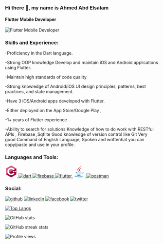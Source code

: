 ### Hi there 👋, my name is Ahmed Abd Elsalam
#### Flutter Mobile Developer
![Flutter Mobile Developer](https://arturssmirnovs.github.io/github-profile-readme-generator/images/banner.png)

<h3 align="left">Skills and Experience:</h3>

-Proficiency in the Dart language.

-Strong OOP knowledge Develop and maintain iOS and Android applications using Flutter.

-Maintain high standards of code quality. 

-Strong knowledge of Android/iOS UI design principles, patterns, best practices, and state management.

-Have 3 iOS/Android apps developed with Flutter. 

-Either deployed on the App Store/Google Play , 

-1+ years of Flutter experience 

-Ability to search for solutions Knowledge of how to do work with RESTful APIs , Firebase ,Sqflite Good knowledge of version control like Git Very good Command of English Language, Spoken and writtenhat you can copy/paste and use in your profile.

<h3 align="left">Languages and Tools:</h3>
<p align="left"> <a href="https://www.w3schools.com/cpp/" target="_blank" rel="noreferrer"> <img src="https://raw.githubusercontent.com/devicons/devicon/master/icons/cplusplus/cplusplus-original.svg" alt="cplusplus" width="40" height="40"/> </a> <a href="https://dart.dev" target="_blank" rel="noreferrer"> <img src="https://www.vectorlogo.zone/logos/dartlang/dartlang-icon.svg" alt="dart" width="40" height="40"/> </a> <a href="https://firebase.google.com/" target="_blank" rel="noreferrer"> <img src="https://www.vectorlogo.zone/logos/firebase/firebase-icon.svg" alt="firebase" width="40" height="40"/> </a> <a href="https://flutter.dev" target="_blank" rel="noreferrer"> <img src="https://www.vectorlogo.zone/logos/flutterio/flutterio-icon.svg" alt="flutter" width="40" height="40"/> </a> <a href="https://www.java.com" target="_blank" rel="noreferrer"> <img src="https://raw.githubusercontent.com/devicons/devicon/master/icons/java/java-original.svg" alt="java" width="40" height="40"/> </a> <a href="https://postman.com" target="_blank" rel="noreferrer"> <img src="https://www.vectorlogo.zone/logos/getpostman/getpostman-icon.svg" alt="postman" width="40" height="40"/> </a> </p>

<h3 align="left">Social:</h3>

[<img src='https://cdn.jsdelivr.net/npm/simple-icons@3.0.1/icons/github.svg' alt='github' height='40'>](https://github.com/prAhmed20)  [<img src='https://cdn.jsdelivr.net/npm/simple-icons@3.0.1/icons/linkedin.svg' alt='linkedin' height='40'>](https://www.linkedin.com/in/ahmed-abd-elsalam-8a84461b5/)  [<img src='https://cdn.jsdelivr.net/npm/simple-icons@3.0.1/icons/facebook.svg' alt='facebook' height='40'>](https://www.facebook.com/prAhmed20)  [<img src='https://cdn.jsdelivr.net/npm/simple-icons@3.0.1/icons/twitter.svg' alt='twitter' height='40'>](https://twitter.com/prAhmed20)  



[![Top Langs](https://github-readme-stats.vercel.app/api/top-langs/?username=prAhmed20)](https://github.com/anuraghazra/github-readme-stats)

![GitHub stats](https://github-readme-stats.vercel.app/api?username=prAhmed20&show_icons=true)  


![GitHub streak stats](https://github-readme-streak-stats.herokuapp.com/?user=prAhmed20)  

![Profile views](https://gpvc.arturio.dev/prAhmed20)  
